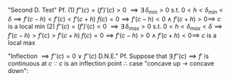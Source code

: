 "Second D. Test"
Pf.
(1) $f''(c)=(f')'(c)>0$
  	$\implies\exists\,\delta_{min}>0$ s.t. $0<h<\delta_{min}<\delta\implies f'(c-h)<f'(c)<f'(c+h)$
	$f(c)=0\implies f'(c-h)<0$ $\land$ $f'(c+h)>0\implies$ $c$ is a local min
(2) $f''(c)=(f')'(c)<0$
  	$\implies\exists\,\delta_{max}>0$ s.t. $0<h<\delta_{max}<\delta\implies f'(c-h)>f'(c)>f'(c+h)$
	$f(c)=0\implies f'(c-h)>0$ $\land$ $f'(c+h)<0\implies$ $c$ is a local max

"Inflection $\implies f''(c)=0$ $\lor$ $f''(c)$ D.N.E."
Pf.
Suppose that $\exists\,f''(c)\implies f'$ is continuous at $c$
$\because\; c$ is an inflection point
$\therefore$ case "concave up $\to$ concave down":